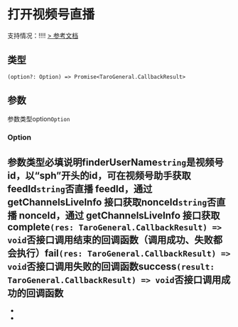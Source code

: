 # 打开视频号直播
支持情况：!!!!
[> 参考文档
](https://developers.weixin.qq.com/miniprogram/dev/api/open-api/channels/wx.openChannelsLive.html)
## 类型[​](openChannelsLive.html#类型)
```tsx
(option?: Option) => Promise<TaroGeneral.CallbackResult>
```

## 参数[​](openChannelsLive.html#参数)
参数类型option`Option`
### Option[​](openChannelsLive.html#option)
参数类型必填说明finderUserName`string`是视频号 id，以“sph”开头的id，可在视频号助手获取feedId`string`否直播 feedId，通过 getChannelsLiveInfo 接口获取nonceId`string`否直播 nonceId，通过 getChannelsLiveInfo 接口获取complete`(res: TaroGeneral.CallbackResult) => void`否接口调用结束的回调函数（调用成功、失败都会执行）fail`(res: TaroGeneral.CallbackResult) => void`否接口调用失败的回调函数success`(result: TaroGeneral.CallbackResult) => void`否接口调用成功的回调函数
- 
- 

-
